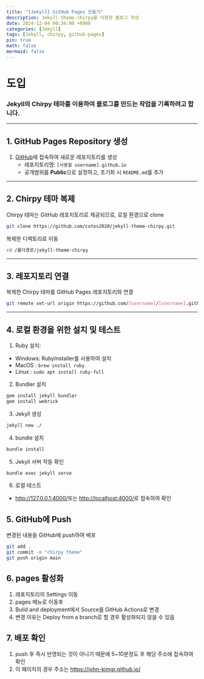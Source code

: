 ```yaml
---
title: "[Jekyll] GitHub Pages 만들기"
description: Jekyll-theme-chirpy를 이용한 블로그 작성
date: 2024-12-04 00:34:00 +0900
categories: [Jekyll]
tags: [Jekyll, chirpy, github-pages]
pin: true
math: false
mermaid: false
---
```


# 도입 
### Jekyll의 **Chirpy** 테마를 이용하여 블로그를 만드는 작업을 기록하려고 합니다.

---

## 1. GitHub Pages Repository 생성
1. [GitHub](https://github.com)에 접속하여 새로운 레포지토리를 생성
   - 레포지토리명: `[사용할 username].github.io`
   - 공개범위를 **Public**으로 설정하고, 초기화 시 `README.md`를 추가

---

## 2. Chirpy 테마 복제
Chirpy 테마는 GitHub 레포지토리로 제공되므로, 로컬 환경으로 clone

```bash
git clone https://github.com/cotes2020/jekyll-theme-chirpy.git
```

복제한 디렉토리로 이동
```bash
cd /폴더경로/jekyll-theme-chirpy
```

---

## 3. 레포지토리 연결
복제한 Chirpy 테마를 GitHub Pages 레포지토리와 연결

```bash
git remote set-url origin https://github.com/[username]/[username].github.io.git
```

---

## 4. 로컬 환경을 위한 설치 및 테스트

1. Ruby 설치:
- Windows: RubyInstaller를 사용하여 설치
- MacOS : `brew install ruby`
- Linux : `sudo apt install ruby-full`

2. Bundler 설치
```bash
gem install jekyll bundler
gem install webrick
```

3. Jekyll 생성
```bash
jekyll new ./
```

4. bundle 설치
```bash
bundle install
```

5. Jekyll 서버 작동 확인
```bash
bundle exec jekyll serve
```

6. 로컬 테스트
- <http://127.0.0.1:4000/>또는 <http://localhost:4000/>로 접속하여 확인

## 5. GitHub에 Push
변경된 내용을 GitHub에 push하여 배포
```bash
git add .
git commit -m "chirpy theme"
git push origin main
```

## 6. pages 활성화
1. 레포지토리의 Settings 이동
2. pages 메뉴로 이동후
3. Build and deployment에서 Source를 GitHub Actions로 변경
4. 변경 이유는 Deploy from a branch로 할 경우 활성화되지 않을 수 있음


## 7. 배포 확인
1. push 후 즉시 반영되는 것이 아니기 때문에 5~10분정도 후 해당 주소에 접속하여 확인
2. 이 페이지의 경우 주소는 <https://john-kimgr.github.io/>